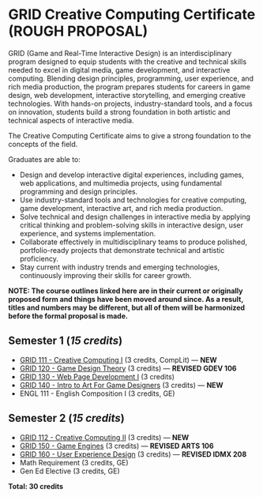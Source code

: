 # GRID Creative Computing Certificate (ROUGH PROPOSAL)

GRID (Game and Real-Time Interactive Design) is an interdisciplinary program designed to equip students with the creative and technical skills needed to excel in digital media, game development, and interactive computing. Blending design principles, programming, user experience, and rich media production, the program prepares students for careers in game design, web development, interactive storytelling, and emerging creative technologies. With hands-on projects, industry-standard tools, and a focus on innovation, students build a strong foundation in both artistic and technical aspects of interactive media.

The Creative Computing Certificate aims to give a strong foundation to the concepts of the field.

Graduates are able to:

* Design and develop interactive digital experiences, including games, web applications, and multimedia projects, using fundamental programming and design principles.
* Use industry-standard tools and technologies for creative computing, game development, interactive art, and rich media production.
* Solve technical and design challenges in interactive media by applying critical thinking and problem-solving skills in interactive design, user experience, and systems implementation.
* Collaborate effectively in multidisciplinary teams to produce polished, portfolio-ready projects that demonstrate technical and artistic proficiency.
* Stay current with industry trends and emerging technologies, continuously improving their skills for career growth.

**NOTE: The course outlines linked here are in their current or originally proposed form and things have been moved around since. As a result, titles and numbers may be different, but all of them will be harmonized before the formal proposal is made.**

## Semester 1 (*15 credits*)
* [GRID 111 - Creative Computing I](../classes/111-creative-computing-i.md) (3 credits, CompLit) — **NEW**
* [GRID 120 - Game Design Theory](../classes/120-game-design-theory.md) (3 credits) — **REVISED GDEV 106**
* [GRID 130 - Web Page Development I](../classes/130-web-page-development-i.md) (3 credits)
* [GRID 140 - Intro to Art For Game Designers](../classes/140-intro-to-art-for-game-designers.md) (3 credits) — **NEW**
* ENGL 111 - English Composition I (3 credits, GE)

## Semester 2 (*15 credits*)
* [GRID 112 - Creative Computing II](../classes/112-creative-computing-ii.md) (3 credits) — **NEW**
* [GRID 150 - Game Engines](../classes/150-game-engines.md) (3 credits) — **REVISED ARTS 106**
* [GRID 160 - User Experience Design](../classes/160-user-experience-design.md) (3 credits) — **REVISED IDMX 208**
* Math Requirement (3 credits, GE)
* Gen Ed Elective (3 credits, GE)

**Total: 30 credits**
